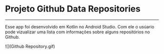 # Projeto Github Data Repositories
-----------

Esse app foi desenvolvido em Kotlin no Android Studio. Com ele o usúario pode vizualizar uma lista com informações sobre alguns repositórios no Github.

![](Github Repository.gif)

